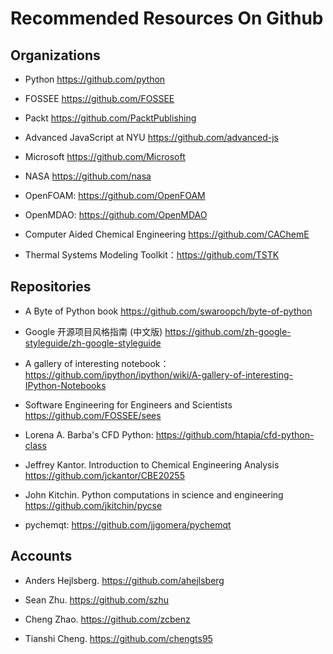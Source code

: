 # Recommended Resources On Github

## Organizations

* Python https://github.com/python

* FOSSEE https://github.com/FOSSEE

* Packt https://github.com/PacktPublishing

* Advanced JavaScript at NYU https://github.com/advanced-js

* Microsoft https://github.com/Microsoft

* NASA https://github.com/nasa

* OpenFOAM: https://github.com/OpenFOAM

* OpenMDAO:  https://github.com/OpenMDAO

* Computer Aided Chemical Engineering https://github.com/CAChemE

* Thermal Systems Modeling Toolkit：https://github.com/TSTK

## Repositories

* A Byte of Python book https://github.com/swaroopch/byte-of-python

* Google 开源项目风格指南 (中文版) https://github.com/zh-google-styleguide/zh-google-styleguide

* A gallery of interesting notebook：https://github.com/ipython/ipython/wiki/A-gallery-of-interesting-IPython-Notebooks

* Software Engineering for Engineers and Scientists  https://github.com/FOSSEE/sees

* Lorena A. Barba's CFD Python: https://github.com/htapia/cfd-python-class

* Jeffrey Kantor. Introduction to Chemical Engineering Analysis https://github.com/jckantor/CBE20255

* John Kitchin. Python computations in science and engineering  https://github.com/jkitchin/pycse

* pychemqt: https://github.com/jjgomera/pychemqt

## Accounts

* Anders Hejlsberg. https://github.com/ahejlsberg

* Sean Zhu. https://github.com/szhu

* Cheng Zhao. https://github.com/zcbenz

* Tianshi Cheng. https://github.com/chengts95




